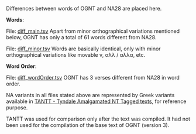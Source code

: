 Differences between words of OGNT and NA28 are placed here.

<b>Words</b>:

File: <a href='https://github.com/eliranwong/OpenGNT/blob/master/mapping_BGB/compare_OGNT_NA28/diff_main.tsv'>diff_main.tsv</a>
Apart from minor orthographical variations mentioned below, OGNT has only a total of 61 words different from NA28.

File: <a href='https://github.com/eliranwong/OpenGNT/blob/master/mapping_BGB/compare_OGNT_NA28/diff_minor.tsv'>diff_minor.tsv</a>
Words are basically identical, only with minor orthographical variations like movable ν, αλλ / αλλα, etc.

<b>Word Order</b>:

File: <a href='https://github.com/eliranwong/OpenGNT/blob/master/mapping_BGB/compare_OGNT_NA28/diff_wordOrder.tsv'>diff_wordOrder.tsv</a>
OGNT has 3 verses different from NA28 in word order.

NA variants in all files stated above are represented by Greek variants available in <a href='https://github.com/tyndale/STEPBible-Data/blob/master/TANTT%20-%20Tyndale%20Amalgamated%20NT%20Tagged%20texts.txt'>TANTT - Tyndale Amalgamated NT Tagged texts</a>, for reference purpose.

TANTT was used for comparison only after the text was compiled.  It had not been used for the compilation of the base text of OGNT (version 3).
